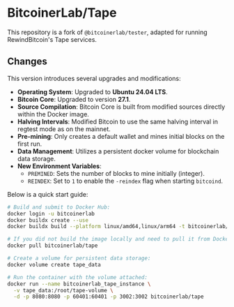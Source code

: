 # BitcoinerLab/Tape

This repository is a fork of `@bitcoinerlab/tester`, adapted for running RewindBitcoin's Tape services.

## Changes

This version introduces several upgrades and modifications:

- **Operating System**: Upgraded to **Ubuntu 24.04 LTS**.
- **Bitcoin Core**: Upgraded to version **27.1**.
- **Source Compilation**: Bitcoin Core is built from modified sources directly within the Docker image.
- **Halving Intervals**: Modified Bitcoin to use the same halving interval in regtest mode as on the mainnet.
- **Pre-mining**: Only creates a default wallet and mines initial blocks on the first run.
- **Data Management**: Utilizes a persistent docker volume for blockchain data storage.
- **New Environment Variables**:
  - `PREMINED`: Sets the number of blocks to mine initially (integer).
  - `REINDEX`: Set to `1` to enable the `-reindex` flag when starting `bitcoind`.

Below is a quick start guide:

```bash
# Build and submit to Docker Hub:
docker login -u bitcoinerlab
docker buildx create --use
docker buildx build --platform linux/amd64,linux/arm64 -t bitcoinerlab/tape . --push

# If you did not build the image locally and need to pull it from Docker Hub:
docker pull bitcoinerlab/tape

# Create a volume for persistent data storage:
docker volume create tape_data

# Run the container with the volume attached:
docker run --name bitcoinerlab_tape_instance \
  -v tape_data:/root/tape-volume \
  -d -p 8080:8080 -p 60401:60401 -p 3002:3002 bitcoinerlab/tape
```

